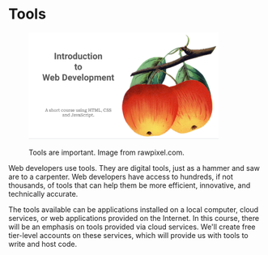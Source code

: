 # Tools

<figure><img src="../.gitbook/assets/image (1).png" alt="" width="375"><figcaption><p>Tools are important.  Image from rawpixel.com.</p></figcaption></figure>

Web developers use tools. They are digital tools, just as a hammer and saw are to a carpenter. Web developers have access to hundreds, if not thousands, of tools that can help them be more efficient, innovative, and technically accurate.

The tools available can be applications installed on a local computer, cloud services, or web applications provided on the Internet. In this course, there will be an emphasis on tools provided via cloud services. We'll create free tier-level accounts on these services, which will provide us with tools to write and host code.
